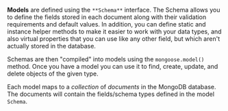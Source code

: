 **Models** are defined using the `**Schema**` interface. The Schema allows you to define the fields stored in each document along with their validation requirements and default values. In addition, you can define static and instance helper methods to make it easier to work with your data types, and also virtual properties that you can use like any other field, but which aren't actually stored in the database.

Schemas are then "compiled" into models using the `mongoose.model()` method. Once you have a model you can use it to find, create, update, and delete objects of the given type.

Each model maps to a _collection_ of _documents_ in the MongoDB database. The documents will contain the fields/schema types defined in the model `Schema`.
